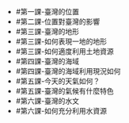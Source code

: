 - #第一課-臺灣的位置
- #第二課-位置對臺灣的影響
- #第三課-臺灣的地形
- #第三課-如何表現一地的地形
- #第三課-如何適度利用土地資源
- #第四課-臺灣的海域
- #第四課-臺灣的海域利用現況如何
- #第五課-今天的天氣如何？
- #第五課-臺灣的氣候有什麼特色
- #第六課-臺灣的水文
- #第六課-如何充分利用水資源